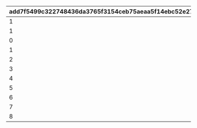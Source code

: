 |add7f5499c322748436da3765f3154ceb75aeaa5f14ebc52e276f9b27cac702b|d87c4d6f20adf75f0e04318cda903a9860a5079e5a133ec90b9c6013bca5aca2|2330051e3054ecdc102c49052855dfe86000519054c65e98bdd406cd06f5dbc3|d91aed077842dac58bb03dc4fd337a76d38bf08d6fccb0e4a4bcd9d793f7154d|4c4420f9d4975442d9f14ebd9f38d2d5dbbf8425c8645f316d81650152479122|b90b58ddb8970796a39f6bda5d0ca0ff470485de286a68d21a7279c1eb9f2f40|
| --- | --- | --- | --- | --- | --- |
|1|10201|1|301|102013011|5201087|
|1|10201|1|402|102014021|5201081|
|0|10201|101|402|102014022|5201082|
|1|10201|1|501|102015011|5201066|
|2|10201|1|501|102015012|5201067|
|3|10201|1|501|102015013|5201068|
|4|10201|1|501|102015014|5201069|
|5|10201|1|501|102015015|5201070|
|6|10201|1|501|102015016|5201071|
|7|10201|1|501|102015017|5201072|
|8|10201|1|501|102015018|5201073|